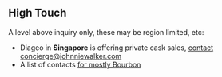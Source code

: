 ## High Touch

A level above inquiry only, these may be region limited, etc:

* Diageo in **Singapore** is offering private cask sales, [contact concierge@johnniewalker.com](https://www.robbreport.com.sg/buy-a-cask-of-diageos-rarest-whiskies-through-its-cask-of-distinction-programme-in-singapore/)
* A list of contacts [for mostly Bourbon](http://whiskyadvocate.com/private-single-barrel-and-small-batch-whiskey-programs/)
